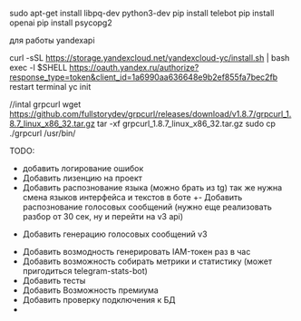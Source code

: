 sudo apt-get install libpq-dev python3-dev
pip install telebot
pip install openai
pip install psycopg2


для работы yandexapi
<!-- git clone https://github.com/yandex-cloud/cloudapi
sudo apt-get install grpcurl
sudo apt update && sudo apt install jq
# sudo apt-get install portaudio19-dev
# pip install grpcio-tools PyAudio
# pip install pydub -->

<!-- // install  go
wget https://go.dev/dl/go1.21.1.linux-amd64.tar.gz
sudo rm -rf /usr/local/go && sudo tar -C /usr/local -xzf go1.21.1.linux-amd64.tar.gz
export PATH=$PATH:/usr/local/go/bin -->

curl -sSL https://storage.yandexcloud.net/yandexcloud-yc/install.sh | bash
exec -l $SHELL
https://oauth.yandex.ru/authorize?response_type=token&client_id=1a6990aa636648e9b2ef855fa7bec2fb
restart terminal 
yc init 


//intal grpcurl
wget https://github.com/fullstorydev/grpcurl/releases/download/v1.8.7/grpcurl_1.8.7_linux_x86_32.tar.gz
tar -xf grpcurl_1.8.7_linux_x86_32.tar.gz 
sudo cp ./grpcurl /usr/bin/


TODO:
* добавить логирование ошибок 
* Добавить лизенцию на проект 
* Добавить распознование языка (можно брать из tg) так же нужна смена языков интерфейса и текстов в боте
+- Добавить распознование голосовых сообщений (нужно еще реализовать разбор от 30 сек, ну и перейти на v3 api)
+ Добавить генерацию голосовых сообщений v3
* Добавить возмодность генерировать IAM-токен раз в час
* Добавить возможность собирать метрики и статистику (может пригодиться telegram-stats-bot)
* Добавить тесты
* Добавить Возможность премиума
* Добавить проверку подключения к БД
* 
